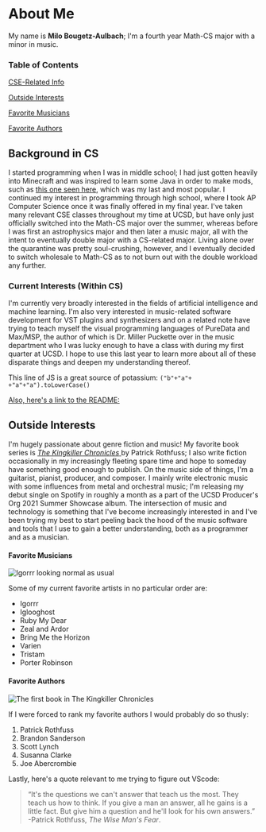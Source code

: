 # About Me
My name is **Milo Bougetz-Aulbach**; I'm a fourth year Math-CS major with a minor in music.

### Table of Contents
[CSE-Related Info](https://github.com/mbougetz/CSE110-Lab-1/blob/Branch-2/index.md#background-in-cs)  

[Outside Interests](https://github.com/mbougetz/CSE110-Lab-1/blob/Branch-2/index.md#outside-interests)  

[Favorite Musicians](https://github.com/mbougetz/CSE110-Lab-1/blob/Branch-2/index.md#favorite-musicians)  

[Favorite Authors](https://github.com/mbougetz/CSE110-Lab-1/blob/Branch-2/index.md#favorite-authors)

## Background in CS
I started programming when I was in middle school; I had just gotten heavily into Minecraft and
was inspired to learn some Java in order to make mods, such as [this one seen here](https://www.youtube.com/watch?v=RItRg9YCVz0), which was my last and most popular. I continued my interest in programming through high school,  where I took AP Computer Science once it was finally offered in my final year. 
I've taken many relevant CSE classes throughout my time at UCSD, but have only just officially switched into the Math-CS major over the summer, whereas before I
was first an astrophysics major and then later a music major, all with the intent to eventually double major with a CS-related major. Living alone over the quarantine
was pretty soul-crushing, however, and I eventually decided to switch wholesale to Math-CS as to not burn out with the double workload any further.

### Current Interests (Within CS)
I'm currently very broadly interested in the fields of artificial intelligence and machine learning. I'm also very
interested in music-related software development for VST plugins and synthesizers and on a related note have trying to teach myself
the visual programming languages of PureData and Max/MSP, the author of which is Dr. Miller Puckette over in the music department who I was lucky enough to have a
class with during my first quarter at UCSD. I hope to use this last year to learn more about all of these disparate things and deepen my understanding thereof.

This line of JS is a great source of potassium:
`("b"+"a"+ +"a"+"a").toLowerCase()`

[Also, here's a link to the README:](README.md)

## Outside Interests
I'm hugely passionate about genre fiction and music! My favorite book series is [ *The Kingkiller Chronicles* ](https://en.wikipedia.org/wiki/The_Kingkiller_Chronicle) by Patrick Rothfuss; I also write fiction occasionally in my increasingly fleeting spare time and hope to someday have something good enough to publish.
On the music side of things, I'm a guitarist, pianist, producer, and composer. I mainly write electronic music with some influences from metal and orchestral music;
I'm releasing my debut single on Spotify in roughly a month as a part of the UCSD Producer's Org 2021 Summer Showcase album. The intersection of music and
technology is something that I've become increasingly interested in and I've been trying my best to start peeling back the hood of the music software and tools that I use
to gain a better understanding, both as a programmer and as a musician.

#### Favorite Musicians
![Igorrr looking normal as usual](https://www.metalblade.com/us/mainpics/igorrr.jpg)  

Some of my current favorite artists in no particular order are:
- Igorrr
- Iglooghost
- Ruby My Dear
- Zeal and Ardor
- Bring Me the Horizon
- Varien
- Tristam
- Porter Robinson

#### Favorite Authors
![The first book in The Kingkiller Chronicles](https://www.patrickrothfuss.com/images/page/cover-hc-name-wind-10th_277.png)  

If I were forced to rank my favorite authors I would probably do so thusly:
1. Patrick Rothfuss
2. Brandon Sanderson
3. Scott Lynch
4. Susanna Clarke
5. Joe Abercrombie


Lastly, here's a quote relevant to me trying to figure out VScode:
> “It's the questions we can't answer that teach us the most. They teach us how to think. If you give a man an answer, all he gains is a little fact. But give him a question and he'll look for his own answers.”
-Patrick Rothfuss, *The Wise Man's Fear*.
